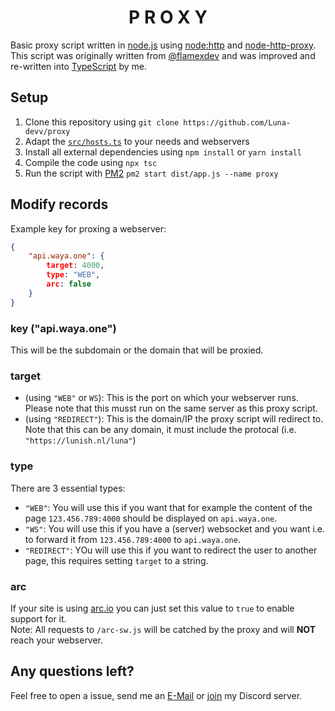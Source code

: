 <h1 align="center">P R O X Y</h1>

Basic proxy script written in [node.js](https://nodejs.org) using [node:http](https://nodejs.org/api/http.html) and [node-http-proxy](https://github.com/http-party/node-http-proxy). <br />
This script was originally written from [@flamexdev](https://github.com/flamexdev/proxy) and was improved and re-written into [TypeScript](https://www.typescriptlang.org/) by me.

## Setup
1. Clone this repository using `git clone https://github.com/Luna-devv/proxy`
2. Adapt the [`src/hosts.ts`](https://github.com/Luna-devv/proxy/blob/main/src/hosts.ts) to your needs and webservers
3. Install all external dependencies using `npm install` or `yarn install`
4. Compile the code using `npx tsc` 
5. Run the script with [PM2](https://pm2.keymetrics.io/) `pm2 start dist/app.js --name proxy`

## Modify records
Example key for proxing a webserver:
```JSON
{
    "api.waya.one": {
        target: 4000,
        type: "WEB",
        arc: false
    }
}
```
### key ("api.waya.one")
This will be the subdomain or the domain that will be proxied.

### target
  - (using `"WEB"` or `WS`): This is the port on which your webserver runs. Please note that this musst run on the same server as this proxy script.
  - (using `"REDIRECT"`): This is the domain/IP the proxy script will redirect to. Note that this can be any domain, it must include the protocal (i.e. `"https://lunish.nl/luna"`)

### type
There are 3 essential types:
  - `"WEB"`: You will use this if you want that for example the content of the page `123.456.789:4000` should be displayed on `api.waya.one`.
  - `"WS"`: You will use this if you have a (server) websocket and you want i.e. to forward it from `123.456.789:4000` to `api.waya.one`.
  - `"REDIRECT"`: YOu will use this if you want to redirect the user to another page, this requires setting `target` to a string.

### arc
If your site is using [arc.io](https://arc.io/) you can just set this value to `true` to enable support for it. <br />
Note: All requests to `/arc-sw.js` will be catched by the proxy and will **NOT** reach your webserver.



## Any questions left?
Feel free to open a issue, send me an [E-Mail](mailto:luna@waya.one) or [join](https://lunish.nl/support) my Discord server.
